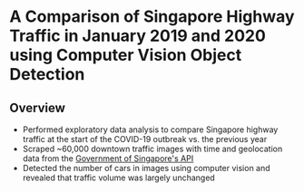 # A Comparison of Singapore Highway Traffic in January 2019 and 2020 using Computer Vision Object Detection

## Overview
* Performed exploratory data analysis to compare Singapore highway traffic at the start of the COVID-19 outbreak vs. the previous year
* Scraped ~60,000 downtown traffic images with time and geolocation data from the [Government of Singapore's API](https://data.gov.sg/dataset/traffic-images)
* Detected the number of cars in images using computer vision and revealed that traffic volume was largely unchanged
